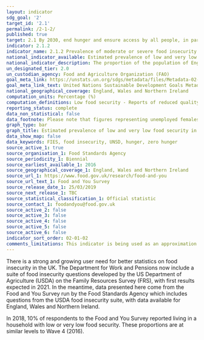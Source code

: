 ```yaml
---
layout: indicator
sdg_goal: '2'
target_id: '2.1'
permalink: /2-1-2/
published: true
target: 2.1 By 2030, end hunger and ensure access by all people, in particular the poor and people in vulnerable situations, including infants, to safe, nutritious and sufficient food all year round
indicator: 2.1.2
indicator_name: 2.1.2 Prevalence of moderate or severe food insecurity in the population, based on the Food Insecurity Experience Scale (FIES)
national_indicator_available: Estimated prevalence of low and very low food security in the population of England, Wales and Northern Ireland aged 16 and over
national_indicator_description: The proportion of the population of England, Wales and Northern Ireland that are classified and having low or very low food security based on the USDA measure and suite of 10 questions 
un_designated_tier: 2.0
un_custodian_agency: Food and Agriculture Organization (FAO)
goal_meta_link: https://unstats.un.org/sdgs/metadata/files/Metadata-02-01-02.pdf
goal_meta_link_text: United Nations Sustainable Development Goals Metadata (PDF 426 KB)
national_geographical_coverage: England, Wales and Northern Ireland
computation_units: Percentage (%)
computation_definitions: Low food security - Reports of reduced quality, variety, or desirability of diet. Little or no indication of reduced food intake. Very low food security - Reports of multiple indications of disrupted eating patterns and reduced food intake.
reporting_status: complete
data_non_statistical: false
data_footnote: Please note that figures representing unemployed females in 2018 were calculated based on responses from a sample size smaller than 50 so are potentially unreliable.
graph_type: bar
graph_title: Estimated prevalence of low and very low food security in England, Wales and Northern Ireland
data_show_map: false
data_keywords: FIES, food insecurity, UNSD, hunger, zero hunger
source_active_1: true
source_organisation_1: Food Standards Agency
source_periodicity_1: Biennial
source_earliest_available_1: 2016
source_geographical_coverage_1: England, Wales and Northern Ireland
source_url_1: https://www.food.gov.uk/research/food-and-you
source_url_text_1: Food and You Survey
source_release_date_1: 25/03/2019
source_next_release_1: TBC
source_statistical_classification_1: Official statistic
source_contact_1: foodandyou@food.gov.uk
source_active_2: false
source_active_3: false
source_active_4: false
source_active_5: false
source_active_6: false
indicator_sort_order: 02-01-02
comments_limitations: This indicator is being used as an approximation of the UN SDG Indicator. Where possible, we will work to identify or develop UK data to meet the global indicator specification. This indicator has been identified in collaboration with topic experts.
---
```

There is a strong and growing user need for better statistics on food insecurity in the UK. The Department for Work and Pensions now include a suite of food insecurity questions developed by the US Department of Agriculture (USDA) on the Family Resources Survey (FRS), with first results expected in 2021. In the meantime, data presented here come from the Food and You Survey run by the Food Standards Agency which includes questions from the USDA food insecurity suite, with data available for England, Wales and Northern Ireland.

In 2018, 10% of respondents to the Food and You Survey reported living in a household with low or very low food security. These proportions are at similar levels to Wave 4 (2016).